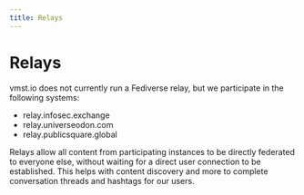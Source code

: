 ```yaml
---
title: Relays
---
```


# Relays

vmst.io does not currently run a Fediverse relay, but we participate in the following systems:

- relay.infosec.exchange
- relay.universeodon.com
- relay.publicsquare.global

Relays allow all content from participating instances to be directly federated to everyone else, without waiting for a direct user connection to be established.
This helps with content discovery and more to complete conversation threads and hashtags for our users.
